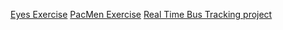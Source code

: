 <a href="https://link1101.github.io/Eyes">Eyes Exercise</a>
<a href="https://link1101.github.io/PacMen">PacMen Exercise</a>
<a href="https://link1101.github.io/PacMen">Real Time Bus Tracking project</a>


